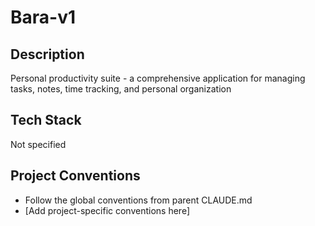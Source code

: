 # Bara-v1

## Description
Personal productivity suite - a comprehensive application for managing tasks, notes, time tracking, and personal organization

## Tech Stack
Not specified

## Project Conventions
- Follow the global conventions from parent CLAUDE.md
- [Add project-specific conventions here]

